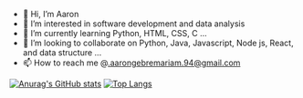 - 👋 Hi, I’m Aaron
- 👀 I’m interested in software development and data analysis
- 🌱 I’m currently learning Python, HTML, CSS, C ...
- 💞️ I’m looking to collaborate on Python, Java, Javascript, Node js, React, and data structure ...
- 📫 How to reach me @.aarongebremariam.94@gmail.com
  
<!---
Xmuluneh/Xmuluneh is a ✨ special ✨ repository because its `README.md` (this file) appears on your GitHub profile.
You can click the Preview link to take a look at your changes.
--->
[![Anurag's GitHub stats](https://github-readme-stats.vercel.app/api?username=Xmuluneh&show_icons=true)](https://github.com/Xmuluneh/github-readme-stats&show_icons=true)
[![Top Langs](https://github-readme-stats.vercel.app/api/top-langs/?username=Xmuluneh)](https://github.com/Xmuluneh/github-readme-stats)
